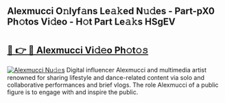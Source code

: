 ## Alexmucci O𝚗lyf𝚊ns Le𝚊𝚔ed N𝚞𝚍es - Part-pX0 Ph𝚘tos Vi𝚍eo - H𝚘t Part Le𝚊𝚔s HSgEV

# <h2><a href="http://hfabuy.feru.top/?c=Alexmucci">🔗 👉 🔴 Alexmucci Vi𝚍𝚎o Ph𝚘t𝚘𝚜</a></h2>

[![Alexmucci Nu𝚍𝚎s](https://i.imgur.com/0TWrTi3.gif)](http://hfabuy.feru.top/?c=Alexmucci)
Digital influencer Alexmucci and multimedia artist renowned for sharing lifestyle and dance-related content via solo and collaborative performances and brief vlogs. The role Alexmucci of a public figure is to engage with and inspire the public. 
